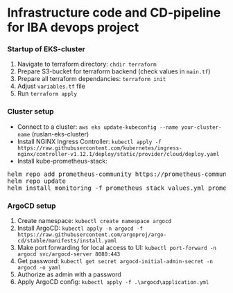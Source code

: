 # Infrastructure code and CD-pipeline for IBA devops project

### Startup of EKS-cluster

1. Navigate to terraform directory: `chdir terraform`
1. Prepare S3-bucket for terraform backend (check values in `main.tf`)
2. Prepare all terraform dependancies: `terraform init`
3. Adjust `variables.tf` file
4. Run `terraform apply`

### Cluster setup

- Connect to a cluster: `aws eks update-kubeconfig --name your-cluster-name` (ruslan-eks-cluster)
- Install NGINX Ingress Controller: `kubectl apply -f https://raw.githubusercontent.com/kubernetes/ingress-nginx/controller-v1.12.1/deploy/static/provider/cloud/deploy.yaml`
- Install kube-prometheus-stack:
<pre>
helm repo add prometheus-community https://prometheus-community.github.io/helm-charts
helm repo update
helm install monitoring -f prometheus_stack_values.yml prometheus-community/kube-prometheus-stack
</pre>


### ArgoCD setup

1. Create namespace: `kubectl create namespace argocd`
2. Install ArgoCD: `kubectl apply -n argocd -f https://raw.githubusercontent.com/argoproj/argo-cd/stable/manifests/install.yaml`
3. Make port forwarding for local access to UI: `kubectl port-forward -n argocd svc/argocd-server 8080:443`
4. Get password: `kubectl get secret argocd-initial-admin-secret -n argocd -o yaml`
5. Authorize as admin with a password
6. Apply ArgoCD config: `kubectl apply -f .\argocd\application.yml`